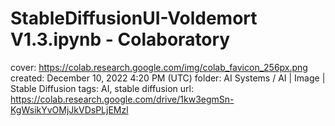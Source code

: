 # StableDiffusionUI-Voldemort V1.3.ipynb - Colaboratory

cover: https://colab.research.google.com/img/colab_favicon_256px.png
created: December 10, 2022 4:20 PM (UTC)
folder: AI Systems / AI | Image | Stable Diffusion
tags: AI, stable diffusion
url: https://colab.research.google.com/drive/1kw3egmSn-KgWsikYvOMjJkVDsPLjEMzl